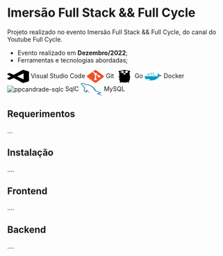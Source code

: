 # Imersão Full Stack && Full Cycle

Projeto realizado no evento Imersão Full Stack && Full Cycle, do canal do Youtube Full Cycle.
 
 - Evento realizado em  **Dezembro/2022**;
 - Ferramentas e tecnologias abordadas;

<img  align="center" alt="ppcandrade-vscode"  height="30"  width="50"  src="https://raw.githubusercontent.com/devicons/devicon/master/icons/vscode/vscode-plain.svg"> Visual Studio Code 
<img align="center" alt="ppcandrade-Git" height="30" width="40" src="https://raw.githubusercontent.com/devicons/devicon/master/icons/git/git-plain.svg"> Git  <img align="center" alt="ppcandrade-Go" height="30" width="40" src="https://raw.githubusercontent.com/devicons/devicon/master/icons/go/go-plain.svg"> Go <img align="center" alt="ppcandrade-docker" height="30" width="40" src="https://raw.githubusercontent.com/devicons/devicon/master/icons/docker/docker-plain.svg"> Docker <img align="center" alt="ppcandrade-sqlc" height="30" width="50" src="https://sqlc.dev/logo.png"> SqlC <img  align="center" alt="ppcandrade-mysql"  height="30"  width="50"  src="https://raw.githubusercontent.com/devicons/devicon/master/icons/mysql/mysql-plain.svg"> MySQL


## Requerimentos
...

## Instalação
....
  
## Frontend
....
## Backend
....